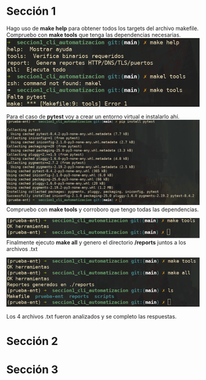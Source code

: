 # Sección 1

Hago uso de **make help** para obtener todos los targets del archivo makefile. Compruebo con **make tools** que tenga las dependencias necesarias.
![Primera imagen](imagenes/1-captura.png)

Para el caso de **pytest** voy a crear un entorno virtual e instalarlo ahí.  
![Segunda imagen](imagenes/2-captura.png)
Compruebo con **make tools** y corroboro que tengo todas las dependencias.

![Segunda imagen](imagenes/3-captura.png)
Finalmente ejecuto **make all** y genero el directorio **/reports** juntos a los archivos .txt

![Segunda imagen](imagenes/4-captura.png)

Los 4 archivos .txt fueron analizados y se completo las respuestas.

# Sección 2

# Sección 3
